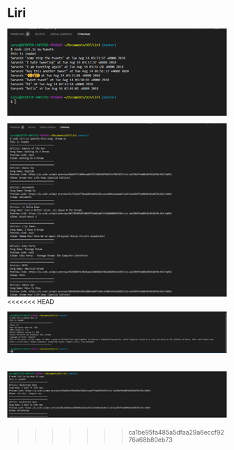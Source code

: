 # Liri

![GitHub Logo](/assets/images/Capture.png)

![App Image](assets/images/Capture2.png)
<<<<<<< HEAD

![App Image](assets/images/Capture3.PNG)

![App Image](assets/images/Capture4.PNG)
=======
>>>>>>> ca1be95fa485a5dfaa29a6eccf9276a68b80eb73
